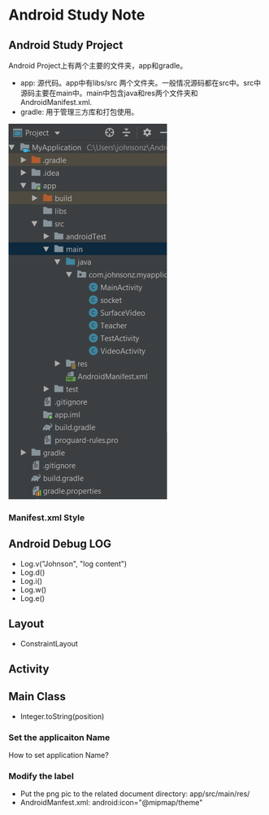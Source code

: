 # Android Study Note

## Android Study Project 
Android Project上有两个主要的文件夹，app和gradle。
- app: 源代码。app中有libs/src 两个文件夹。一般情况源码都在src中。src中源码主要在main中。main中包含java和res两个文件夹和AndroidManifest.xml.
- gradle: 用于管理三方库和打包使用。

![Android Code Structure](./pic1.PNG)

### Manifest.xml Style


## Android Debug LOG
- Log.v("Johnson", "log content")
- Log.d()
- Log.i()
- Log.w()
- Log.e()

## Layout
- ConstraintLayout
 
## Activity

## Main Class

- Integer.toString(position)

### Set the applicaiton Name

How to set application Name?


### Modify the label

- Put the png pic to the related document directory:  app/src/main/res/
- AndroidManfest.xml: android:icon="@mipmap/theme"
